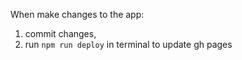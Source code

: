 When make changes to the app:

1. commit changes,
2. run `npm run deploy` in terminal to update gh pages